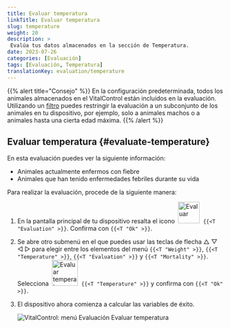 ```yaml
---
title: Evaluar temperatura
linkTitle: Evaluar temperatura
slug: temperature
weight: 20
description: >
 Evalúa tus datos almacenados en la sección de Temperatura.
date: 2023-07-26
categories: [Evaluación]
tags: [Evaluación, Temperatura]
translationKey: evaluation/temperature
---
```

{{% alert title="Consejo" %}}
En la configuración predeterminada, todos los animales almacenados en el VitalControl están incluidos en la evaluación. Utilizando un [filtro](../../filter/) puedes restringir la evaluación a un subconjunto de los animales en tu dispositivo, por ejemplo, solo a animales machos o a animales hasta una cierta edad máxima.
{{% /alert %}}

## Evaluar temperatura {#evaluate-temperature}

En esta evaluación puedes ver la siguiente información:
- Animales actualmente enfermos con fiebre
- Animales que han tenido enfermedades febriles durante su vida

Para realizar la evaluación, procede de la siguiente manera:

1. En la pantalla principal de tu dispositivo resalta el icono &nbsp;<img src="/icons/main/evaluation.svg" width="50" align="bottom" alt="Evaluar" />&nbsp; `{{<T "Evaluation" >}}`. Confirma con `{{<T "Ok" >}}`.

2. Se abre otro submenú en el que puedes usar las teclas de flecha △ ▽ ◁ ▷ para elegir entre los elementos del menú `{{<T "Weight" >}}`, `{{<T "Temperature" >}}`, `{{<T "Evaluation" >}}` y `{{<T "Mortality" >}}`. Selecciona &nbsp;<img src="/icons/evaluation/temperature.svg" width="60" align="bottom" alt="Evaluar temperatura" />&nbsp; `{{<T "Temperature" >}}` y confirma con `{{<T "Ok" >}}`.

3. El dispositivo ahora comienza a calcular las variables de éxito.

   ![VitalControl: menú Evaluación Evaluar temperatura](../images/temperature.png "Evaluar temperatura")


